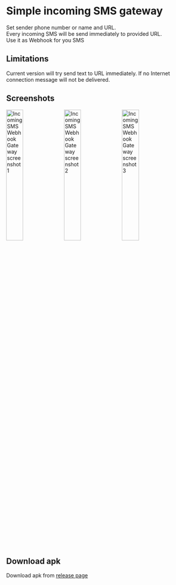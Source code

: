 # Simple incoming SMS gateway  
Set sender phone number or name and URL.  
Every incoming SMS will be send immediately to provided URL.  
Use it as Webhook for you SMS  

## Limitations
Current version will try send text to URL immediately. If no Internet connection message will not be delivered.

## Screenshots
<img alt="Incoming SMS Webhook Gateway screenshot 1" src="https://raw.githubusercontent.com/bogkonstantin/android_income_sms_gateway_webhook/master/screenshots/1.jpg" width="30%"/> <img alt="Incoming SMS Webhook Gateway screenshot 2" src="https://raw.githubusercontent.com/bogkonstantin/android_income_sms_gateway_webhook/master/screenshots/2.jpg" width="30%"/> <img alt="Incoming SMS Webhook Gateway screenshot 3" src="https://raw.githubusercontent.com/bogkonstantin/android_income_sms_gateway_webhook/master/screenshots/3.jpg" width="30%"/>

## Download apk
Download apk from [release page](https://github.com/bogkonstantin/android_income_sms_gateway_webhook/releases)
